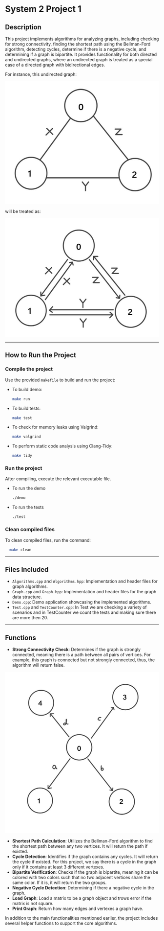 # System 2 Project 1

## Description
This project implements algorithms for analyzing graphs, including checking for strong connectivity, finding the shortest path using the Bellman-Ford algorithm, detecting cycles, determine if there is a negative cycle, and determining if a graph is bipartite. It provides functionality for both directed and undirected graphs, where an undirected graph is treated as a special case of a directed graph with bidirectional edges.

For instance, this undirected graph:

![Undirected Graph](Images/image1.jpg)

will be treated as:

![Directed Graph](Images/image2.jpg)

---

## How to Run the Project
### Compile the project

Use the provided `makefile` to build and run the project:
    
   - To build demo:
        ```bash
        make run
        ```
  - To build tests:
      ```bash
      make test
      ```
  - To check for memory leaks using Valgrind:
      ```bash
      make valgrind
      ```
  - To perform static code analysis using Clang-Tidy:
      ```bash
      make tidy
      ```

### Run the project
After compiling, execute the relevant executable file.

- To run the demo
  ```bash
  ./demo
  ```
- To run the tests
  ```bash
  ./test
  ```

### Clean compiled files
To clean compiled files, run the command:
```bash
  make clean
  ```

---

## Files Included
- `Algorithms.cpp` and `Algorithms.hpp`: Implementation and header files for graph algorithms.
- `Graph.cpp` and `Graph.hpp`: Implementation and header files for the graph data structure.
- `Demo.cpp`: Demo application showcasing the implemented algorithms.
- `Test.cpp` and `TestCounter.cpp`: In Test we are checking a variety of scenarios and in TestCounter we count the tests and making sure there are more then 20.


---

## Functions
- **Strong Connectivity Check**: Determines if the graph is strongly connected, meaning there is a path between all pairs of vertices. For example, this graph is connected but not strongly connected, thus, the algorithm will return false.

![Conected but not strongly connected](Images/image3.jpg)
  
- **Shortest Path Calculation**: Utilizes the Bellman-Ford algorithm to find the shortest path between any two vertices. It will return the path if existed.
- **Cycle Detection**: Identifies if the graph contains any cycles. It will return the cycle if existed. For this project, we say there is a cycle in the graph only if it contains at least 3 different vertexes.
- **Bipartite Verification**: Checks if the graph is bipartite, meaning it can be colored with two colors such that no two adjacent vertices share the same color. If it is, it will return the two groups.
- **Negative Cycle Detection**: Determining if there a negative cycle in the graph.
- **Load Graph**: Load a matrix to be a graph object and trows error if the matrix is not square.
- **Print Graph**: Return how many edges and vertexes a graph have.

In addition to the main functionalities mentioned earlier, the project includes several helper functions to support the core algorithms.